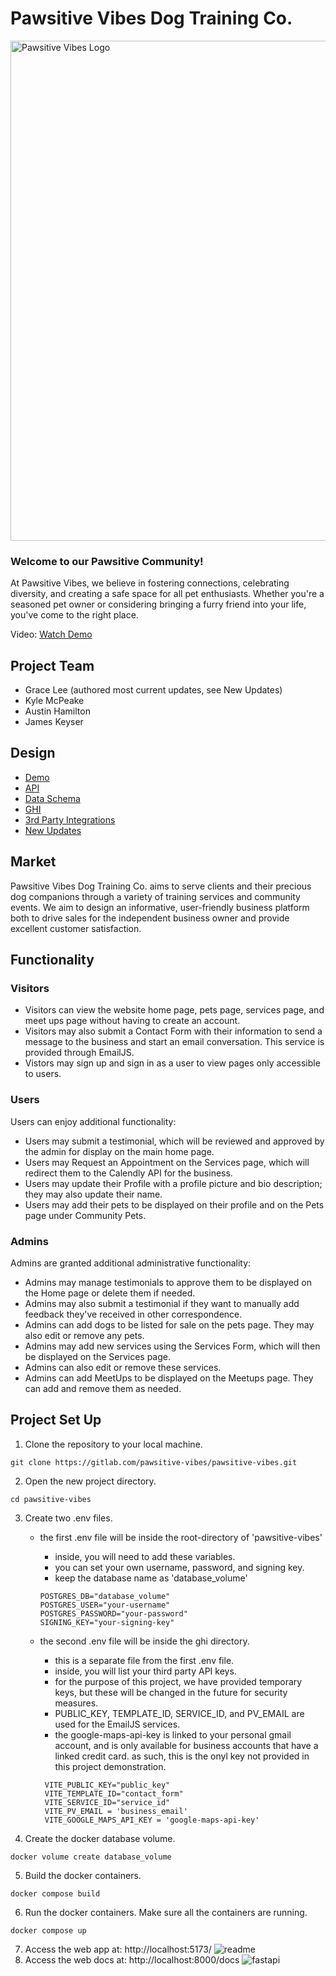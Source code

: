 # Pawsitive Vibes Dog Training Co.

<img src="./ghi/src/images/PV_Logo.png" alt="Pawsitive Vibes Logo" width="800">

### Welcome to our Pawsitive Community!

At Pawsitive Vibes, we believe in fostering connections, celebrating diversity, and creating a safe space for all pet enthusiasts. Whether you're a seasoned pet owner or considering bringing a furry friend into your life, you've come to the right place.

Video: [Watch Demo](https://youtu.be/IxjdZSEP9zI)

## Project Team

-   Grace Lee (authored most current updates, see New Updates)
-   Kyle McPeake
-   Austin Hamilton
-   James Keyser

## Design

-   [Demo](./docs/DEMO.md)
-   [API](./docs/API.md)
-   [Data Schema](./docs/DATASCHEMA.md)
-   [GHI](./docs/GHI.md)
-   [3rd Party Integrations](./docs/INTEGRATIONS.md)
-   [New Updates](./docs/UPDATES.md)


## Market

Pawsitive Vibes Dog Training Co. aims to serve clients and their precious dog companions through a variety of training services and community events. We aim to design an informative, user-friendly business platform both to drive sales for the independent business owner and provide excellent customer satisfaction.

## Functionality

### Visitors

-   Visitors can view the website home page, pets page, services page, and meet ups page without having to create an account.
-   Visitors may also submit a Contact Form with their information to send a message to the business and start an email conversation. This service is provided through EmailJS.
-   Vistors may sign up and sign in as a user to view pages only accessible to users.

### Users

Users can enjoy additional functionality:

-   Users may submit a testimonial, which will be reviewed and approved by the admin for display on the main home page.
-   Users may Request an Appointment on the Services page, which will redirect them to the Calendly API for the business.
-   Users may update their Profile with a profile picture and bio description; they may also update their name.
-   Users may add their pets to be displayed on their profile and on the Pets page under Community Pets.

### Admins

Admins are granted additional administrative functionality:

-   Admins may manage testimonials to approve them to be displayed on the Home page or delete them if needed.
-   Admins may also submit a testimonial if they want to manually add feedback they've received in other correspondence.
-   Admins can add dogs to be listed for sale on the pets page. They may also edit or remove any pets.
-   Admins may add new services using the Services Form, which will then be displayed on the Services page.
-   Admins can also edit or remove these services.
-   Admins can add MeetUps to be displayed on the Meetups page. They can add and remove them as needed.

## Project Set Up

1. Clone the repository to your local machine.

```
git clone https://gitlab.com/pawsitive-vibes/pawsitive-vibes.git
```

2. Open the new project directory.

```
cd pawsitive-vibes
```

3. Create two .env files.

    - the first .env file will be inside the root-directory of 'pawsitive-vibes'

        - inside, you will need to add these variables.
        - you can set your own username, password, and signing key.
        - keep the database name as 'database_volume'

        ```
        POSTGRES_DB="database_volume"
        POSTGRES_USER="your-username"
        POSTGRES_PASSWORD="your-password"
        SIGNING_KEY="your-signing-key"

        ```

    - the second .env file will be inside the ghi directory.

        - this is a separate file from the first .env file.
        - inside, you will list your third party API keys.
        - for the purpose of this project, we have provided temporary keys,
          but these will be changed in the future for security measures.
        - PUBLIC_KEY, TEMPLATE_ID, SERVICE_ID, and PV_EMAIL are used for the EmailJS services.
        - the google-maps-api-key is linked to your personal gmail account,
          and is only available for business accounts that have a linked credit card.
          as such, this is the onyl key not provided in this project demonstration.

        ```
         VITE_PUBLIC_KEY="public_key"
         VITE_TEMPLATE_ID="contact_form"
         VITE_SERVICE_ID="service_id"
         VITE_PV_EMAIL = 'business_email'
         VITE_GOOGLE_MAPS_API_KEY = 'google-maps-api-key'
        ```

4. Create the docker database volume.

```
docker volume create database_volume
```

5. Build the docker containers.

```
docker compose build
```

6. Run the docker containers. Make sure all the containers are running.

```
docker compose up
```

7. Access the web app at: http://localhost:5173/
   ![readme](./docs/images/readme.png)
8. Access the web docs at: http://localhost:8000/docs
   ![fastapi](./docs/images/fastapi.png)

